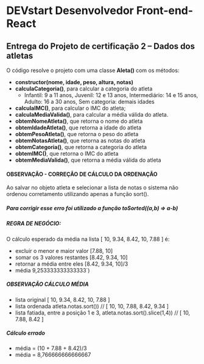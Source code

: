 # DEVstart Desenvolvedor Front-end-React
## Entrega do  Projeto de certificação 2 – Dados dos atletas

O código resolve o projeto com uma classe **Aleta()** com os métodos:
+ **constructor(nome, idade, peso, altura, notas)**
+ **calculaCategoria()**, para calcular a categoria do atleta
  + Infantil: 9 a 11 anos, Juvenil: 12 e 13 anos, Intermediário: 14 e 15 anos, Adulto: 16 a 30 anos, Sem categoria: demais idades
+ **calculaIMC()**, para calcular o IMC do atleta;
+ **calculaMediaValida()**, para calcular a média válida do atleta.
+ **obtemNomeAtleta()**, que retorna o nome do atleta
+ **obtemIdadeAtleta()**, que retorna a idade do atleta
+ **obtemPesoAtleta()**, que retorna o peso do atleta
+ **obtemNotasAtleta()**, que retorna as notas do atleta
+ **obtemCategoria()**, que retorna a categoria do atleta
+ **obtemIMC()**, que retorna o IMC do atleta
+ **obtemMediaValida()**, que retorna a média válida do atleta

#### OBSERVAÇÃO - CORREÇÃO DE CÁLCULO DA ORDENAÇÃO

Ao salvar no objeto atleta e selecionar a lista de notas o sistema não ordenou corretamento utilizando apenas a função sort(). 
##### Para corrigir esse erro foi utilizado a função toSorted((a,b) => a-b)


##### REGRA DE NEGÓCIO: 
O cálculo esperado da média na lista [ 10, 9.34, 8.42, 10, 7.88 ] é: 
 * excluir o menor e maior valor [7.88, 10] 
 * somar os 3 valores restantes [8.42, 9.34, 10] 
 * retornar a média entre eles [8.42, 9.34, 10]/3
 * média 9,253333333333333`)

##### OBSERVAÇÃO CÁLCULO MÉDIA
* lista original [ 10, 9.34, 8.42, 10, 7.88 ]
* lista ordenada atleta.notas.sort()) // [ 10, 10, 7.88, 8.42, 9.34 ]
* lista fatiada, entre a posição 1 e 3, atleta.notas.sort().slice(1,4)) // [ 10, 7.88, 8.42 ]

##### Cálculo errado
* média = (10 + 7.88 + 8.42)/3
* média =  8,766666666666667


